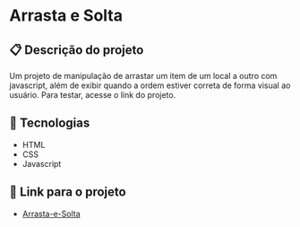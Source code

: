 # Arrasta e Solta

## 📋 Descrição do projeto

Um projeto de manipulação de arrastar um item de um local a outro com javascript, além de exibir quando a ordem estiver correta de forma visual ao usuário. Para testar, acesse o link do projeto.

## 🚀 Tecnologias

- HTML
- CSS
- Javascript

## 🚀 Link para o projeto

- [Arrasta-e-Solta](https://fabiomoura-m.github.io/Arrasta-e-solta/)
